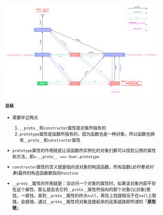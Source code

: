 ![原型链](./assets/原型链.png)

#### 总结

- 需要牢记两点

  1. `__proto__`和`constructor`属性是对象所独有的
  2. `prototype`属性是函数所独有的，因为函数也是一种对象，所以函数也拥有`__proto__`和`constructor`属性

- `prototype`属性的作用就是让该函数所实例化的对象们都可以找到公用的属性和方法，即`u.__proto__ === User.prototype`
- `constructor`属性的含义就是指向该对象的构造函数，所有函数(_此时看成对象_)最终的构造函数都指向`Function`
- `__proto__`属性的作用就是：当访问一个对象的属性时，如果该对象内部不存在这个属性，那么就会去它的`__proto__`属性所指向的那个对象(父对象)里找，一直找，直到`__proto__`属性的终点`null`，再往上找就相当于在`null`上取值，会报错。通过`__proto__`属性将对象连接起来的这条链路即所谓的「**原型链**」
